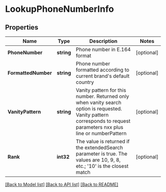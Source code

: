 # LookupPhoneNumberInfo

## Properties
Name | Type | Description | Notes
------------ | ------------- | ------------- | -------------
**PhoneNumber** | **string** | Phone number in E.164 format | [optional] 
**FormattedNumber** | **string** | Phone number formatted according to current brand&#39;s default country | [optional] 
**VanityPattern** | **string** | Vanity pattern for this number. Returned only when vanity search option is requested. Vanity pattern corresponds to request parameters nxx plus line or numberPattern | [optional] 
**Rank** | **int32** | The value is returned if the extendedSearch parameter is true. The values are 10, 9, 8, etc.; &#39;10&#39; is the closest match | [optional] 

[[Back to Model list]](../README.md#documentation-for-models) [[Back to API list]](../README.md#documentation-for-api-endpoints) [[Back to README]](../README.md)


